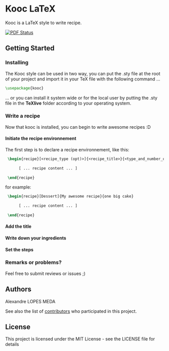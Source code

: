 # Kooc LaTeX

Kooc is a LaTeX style to write recipe.

[![PDF Status](https://www.sharelatex.com/github/repos/Xeladem/kooc-latex/builds/latest/badge.svg)](https://www.sharelatex.com/github/repos/Xeladem/kooc-latex/builds/latest/output.pdf)
## Getting Started
### Installing

The Kooc style can be used in two way, you can put the .sty file at the root of your project and import it in your TeX file with the following command ...

```latex
\usepackage{kooc}
```

... or you can install it system wide or for the local user by putting the .sty file in the **TeXlive** folder according to your operating system. 

### Write a recipe

Now that kooc is installed, you can begin to write awesome recipes :D

#### Initiate the recipe environnement
The first step is to declare a recipe environnement, like this:

```latex
 \begin{recipe}[<recipe_type (opt)>]{<recipe_title>}{<type_and_number_of_elements>}
 
      [ ... recipe content ... ]
      
 \end{recipe}
```

for example:
```latex
 \begin{recipe}[Dessert]{My awesome recipe}{one big cake}
 
      [ ... recipe content ... ]
      
 \end{recipe}
```

#### Add the title
#### Write down your ingredients 
#### Set the steps


### Remarks or problems?

Feel free to submit reviews or issues ;)

## Authors

Alexandre LOPES MEDA

See also the list of [contributors](https://github.com/Xeladem/kooc-latex/contributors) who participated in this project.

## License

This project is licensed under the MIT License - see the LICENSE file for details
